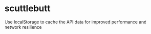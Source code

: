 # scuttlebutt
Use localStorage to cache the API data for improved performance and network resilience
